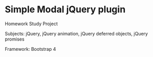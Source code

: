 # Simple Modal jQuery plugin
Homework Study Project

Subjects: jQuery, jQuery animation, jQuery deferred objects, jQuery promises

Framework: Bootstrap 4
